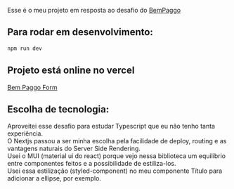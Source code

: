 Esse é o meu projeto em resposta ao desafio do [BemPaggo](https://www.bempaggo.com.br/desafio-frontend/)  

## Para rodar em desenvolvimento:

```bash
npm run dev
```  
## Projeto está online no vercel
[Bem Paggo Form](https://bem-pago-form.vercel.app/)  

## Escolha de tecnologia:  
Aproveitei esse desafio para estudar Typescript que eu não tenho tanta experiência.  
O Nextjs passou a ser minha escolha pela facilidade de deploy, routing e as vantagens naturais do Server Side Rendering.  
Usei o MUI (material ui do react) porque vejo nessa biblioteca um equilíbrio entre componentes feitos e a possibilidade de estiliza-los.  
Usei essa estilização (styled-component) no meu componente Título para adicionar a ellipse, por exemplo.  
